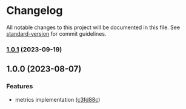 # Changelog

All notable changes to this project will be documented in this file. See [standard-version](https://github.com/conventional-changelog/standard-version) for commit guidelines.

### [1.0.1](https://github.com/rudderlabs/metrics-reporter-ios/compare/v1.0.0...v1.0.1) (2023-09-19)

## 1.0.0 (2023-08-07)


### Features

* metrics implementation ([c3fd88c](https://github.com/rudderlabs/metrics-reporter-ios/commit/c3fd88cf2cd94ffd4019d68d93a0f573af810bd6))
